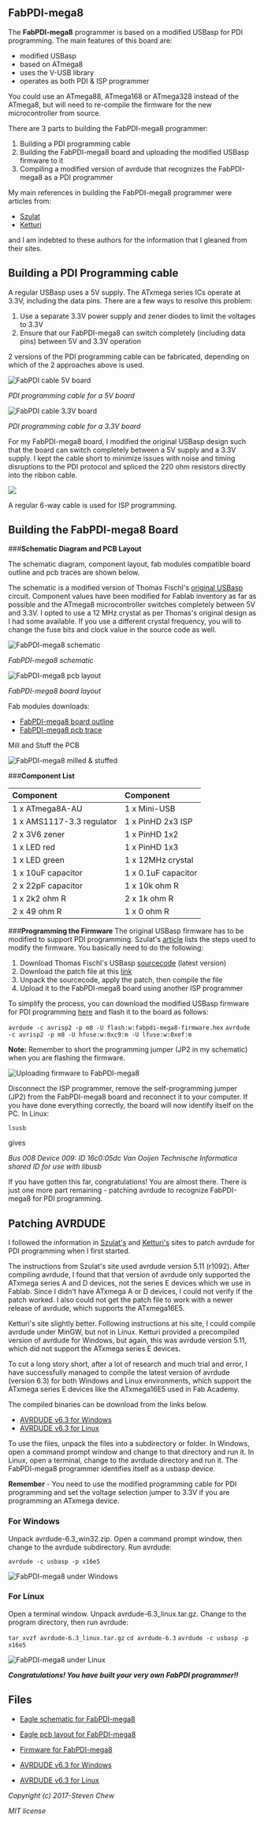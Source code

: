 ## FabPDI-mega8
The **FabPDI-mega8** programmer is based on a modified USBasp for PDI programming. The main features of this board are:
* modified USBasp
* based on ATmega8
* uses the V-USB library
* operates as both PDI & ISP programmer

You could use an ATmega88, ATmega168 or ATmega328 instead of the ATmega8, but will need to re-compile the firmware for the new microcontroller from source.

There are 3 parts to building the FabPDI-mega8 programmer:
1. Building a PDI programming cable
2. Building the FabPDI-mega8 board and uploading the modified USBasp firmware to it
3. Compiling a modified version of avrdude that recognizes the FabPDI-mega8 as a PDI programmer

My main references in building the FabPDI-mega8 programmer were articles from:
* [Szulat](http://szulat.blogspot.sg/2012/08/atxmega-programmer-for-050.html)
* [Ketturi](https://ketturi.kapsi.fi/2013/05/programming-xmega-with-usbasp-avrdude/)

and I am indebted to these authors for the information that I gleaned from their sites.

## Building a PDI Programming cable
A regular USBasp uses a 5V supply. The ATxmega series ICs operate at 3.3V, including the data pins. There are a few ways to resolve this problem:
1. Use a separate 3.3V power supply and zener diodes to limit the voltages to 3.3V
2. Ensure that our FabPDI-mega8 can switch completely (including data pins) between 5V and 3.3V operation

2 versions of the PDI programming cable can be fabricated, depending on which of the 2 approaches above is used.

![FabPDI cable 5V board](images/fabpdi-mega8_01.png)

*PDI programming cable for a 5V board*

![FabPDI cable 3.3V board](images/fabpdi-mega8_02.png)

*PDI programming cable for a 3.3V board*

For my FabPDI-mega8 board, I modified the original USBasp design such that the board can switch completely between a 5V supply and a 3.3V supply. I kept the cable short to minimize issues with noise and timing disruptions to the PDI protocol and spliced the 220 ohm resistors directly into the ribbon cable.

![](images/fabpdi-mega8_03.png)

A regular 6-way cable is used for ISP programming.

## Building the FabPDI-mega8 Board
###**Schematic Diagram and PCB Layout**

The schematic diagram, component layout, fab modules compatible board outline and pcb traces are shown below.

The schematic is a modified version of Thomas Fischl's [original USBasp](http://www.fischl.de/usbasp/) circuit. Component values have been modified for Fablab inventory as far as possible and the ATmega8 microcontroller switches completely between 5V and 3.3V. I opted to use a 12 MHz crystal as per Thomas's original design as I had some available. If you use a different crystal frequency, you will to change the fuse bits and clock value in the source code as well.

![FabPDI-mega8 schematic](images/fabpdi-mega8_04.png)

*FabPDI-mega8 schematic*

![FabPDI-mega8 pcb layout](images/fabpdi-mega8_05.png)

*FabPDI-mega8 board layout*

Fab modules downloads:

* [FabPDI-mega8 board outline](images/fabpdi-mega8_outline.png)
* [FabPDI-mega8 pcb trace](images/fabpdi-mega8_traces.png)

Mill and Stuff the PCB

![FabPDI-mega8 milled & stuffed](images/fabpdi-mega8_06.png)

###**Component List**

| Component | Component |
| :------- | :-------- |
| 1 x ATmega8A-AU | 1 x Mini-USB |
| 1 x AMS1117-3.3 regulator | 1 x PinHD 2x3 ISP |
| 2 x 3V6 zener | 1 x PinHD 1x2 |
| 1 x LED red | 1 x PinHD 1x3 |
| 1 x LED green | 1 x 12MHz crystal |
| 1 x 10uF capacitor | 1 x 0.1uF capacitor |
| 2 x 22pF capacitor | 1 x 10k ohm R |
| 1 x 2k2 ohm R | 2 x 1k ohm R |
| 2 x 49 ohm R | 1 x 0 ohm R |

###**Programming the Firmware**
The original USBasp firmware has to be modified to support PDI programming. Szulat's [article](http://szulat.blogspot.sg/2012/08/atxmega-programmer-for-050.html) lists the steps used to modify the firmware. You basically need to do the following:

1. Download Thomas Fischl's USBasp [sourcecode](http://www.fischl.de/usbasp/usbasp.2011-05-28.tar.gz) (latest version)
2. Download the patch file at this [link](http://sz.toyspring.com/usbasp-pdi-usbaspfirmware-20120816.diff)
3. Unpack the sourcecode, apply the patch, then compile the file
4. Upload it to the FabPDI-mega8 board using another ISP programmer

To simplify the process, you can download the modified USBasp firmware for PDI programming [here](files/fabpdi-mega8/fabpdi-mega8-firmware.hex) and flash it to the board as follows:

`avrdude -c avrisp2 -p m8 -U flash:w:fabpdi-mega8-firmware.hex`
`avrdude -c avrisp2 -p m8 -U hfuse:w:0xc9:m -U lfuse:w:0xef:m`

**Note:** Remember to short the programming jumper (JP2 in my schematic) when you are flashing the firmware.

![Uploading firmware to FabPDI-mega8](images/fabpdi-mega8_07.png)

Disconnect the ISP programmer, remove the self-programming jumper (JP2) from the FabPDI-mega8 board and reconnect it to your computer. If you have done everything correctly, the board will now identify itself on the PC. In Linux:

`lsusb`

gives

*Bus 008 Device 009: ID 16c0:05dc Van Ooijen Technische Informatica shared ID for use with libusb*

If you have gotten this far, congratulations! You are almost there. There is just one more part remaining - patching avrdude to recognize FabPDI-mega8 for PDI programming.

## Patching AVRDUDE
I followed the information in [Szulat's](http://szulat.blogspot.sg/2012/08/atxmega-programmer-for-050.html) and [Ketturi's](https://ketturi.kapsi.fi/2013/05/programming-xmega-with-usbasp-avrdude/) sites to patch avrdude for PDI programming when I first started.

The instructions from Szulat's site used avrdude version 5.11 (r1092). After compiling avrdude, I found that that version of avrdude only supported the ATxmega series A and D devices, not the series E devices which we use in Fablab. Since I didn't have ATxmega A or D devices, I could not verify if the patch worked. I also could not get the patch file to work with a newer release of avrdude, which supports the ATxmega16E5.

Ketturi's site slightly better. Following instructions at his site, I could compile avrdude under MinGW, but not in Linux. Ketturi provided a precompiled version of avrdude for Windows, but again, this was avrdude version 5.11, which did not support the ATxmega series E devices.

To cut a long story short, after a lot of research and much trial and error, I have successfully managed to compile the latest version of avrdude (version 6.3) for both Windows and Linux environments, which support the ATxmega series E devices like the ATxmega16E5 used in Fab Academy.

The compiled binaries can be download from the links below.
* [AVRDUDE v6.3 for Windows](files/fabpdi-mega8/avrdude-6.3_win32.zip)
* [AVRDUDE v6.3 for Linux](files/fabpdi-mega8/avrdude-6.3_linux.tar.gz)

To use the files, unpack the files into a subdirectory or folder. In Windows, open a command prompt window and change to that directory and run it. In Linux, open a terminal, change to the avrdude directory and run it. The FabPDI-mega8 programmer identifies itself as a usbasp device.

**Remember** - You need to use the modified programming cable for PDI programming and set the voltage selection jumper to 3.3V if you are programming an ATxmega device.

### For Windows
Unpack avrdude-6.3_win32.zip. Open a command prompt window, then change to the avrdude subdirectory. Run avrdude:

`avrdude -c usbasp -p x16e5`

![FabPDI-mega8 under Windows](images/fabpdi-mega8_08.png)

### For Linux
Open a terminal window. Unpack avrdude-6.3_linux.tar.gz. Change to the program directory, then run avrdude:

`tar xvzf avrdude-6.3_linux.tar.gz`
`cd avrdude-6.3`
`avrdude -c usbasp -p x16e5`

![FabPDI-mega8 under Linux](images/fabpdi-mega8_09.png)

***Congratulations! You have built your very own FabPDI programmer!!***

## Files
* [Eagle schematic for FabPDI-mega8](files/fabpdi-mega8/fabpdi-mega8.sch)

* [Eagle pcb layout for FabPDI-mega8](files/fabpdi-mega8/fabpdi-mega8.brd)

* [Firmware for FabPDI-mega8](files/fabpdi-mega8/fabpdi-mega8-firmware.hex)

* [AVRDUDE v6.3 for Windows](files/fabpdi-mega8/avrdude-6.3_win32.zip)

* [AVRDUDE v6.3 for Linux](files/fabpdi-mega8/avrdude-6.3_linux.tar.gz)

*Copyright (c) 2017-Steven Chew*

*MIT license*
